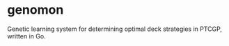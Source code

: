 # genomon
 Genetic learning system for determining optimal deck strategies in PTCGP, written in Go.
